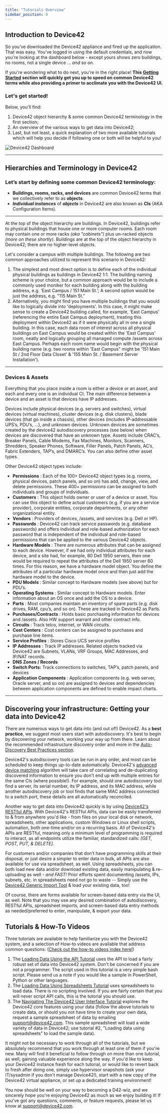 ```yaml
---
title: "Tutorials Overview"
sidebar_position: 0
---
```


## Introduction to Device42

So you’ve downloaded the Device42 appliance and fired up the application. That was easy. You've logged in using the default credentials, and now you're looking at the dashboard below - except yours shows zero buildings, no rooms, not a single device ... _and so on_.

If you're wondering what to do next, you're in the right place! **This [Getting Started](../) section will quickly get you up to speed on common Device42 terms while also providing a primer to acclimate you with the Device42 UI.**

### **Let's get started!**

Below, you'll find:

1. Device42 object hierarchy & some common Device42 terminology in the first section;
2. An overview of the various ways to get data into Device42;
3. Last, but not least, a quick explanation of two more available tutorials which will help you decide if following one or both will be helpful to you!

![Device42 Dashboard](/assets/images/dashboard_d42v1511-sm.png)

* * *

## Hierarchies and Terminology in Device42

### **Let’s start by defining some common Device42 terminology:**

 - **Buildings, rooms, racks, and devices** are common Device42 terms that we collectively refer to as **objects**.
- **_Individual instances_** of **_objects_** in Device42 are also known as **CIs** (AKA Configuration Items).
        

* * *

At the top of the object hierarchy are buildings. In Device42, buildings refer to physical buildings that house one or more computer rooms. Each room may contain one or more racks _(aka "cabinets")_ plus un-racked objects _(more on these shortly)_. Buildings are at the top of the object hierarchy in Device42; there are no higher-level objects.

Let's consider a campus with multiple buildings. The following are two common approaches utilized to represent this scenario in Device42:

1. The simplest and most direct option is to define each of the individual physical buildings as buildings in Device42 1:1. The building naming scheme is your choice, but a common approach would be to include a commonly used moniker for each building along with the building address, e.g. ‘East Campus / 151 Main St.’; A second option would be just the address, e.g. "115 Main St."
2. Alternatively, you might find you have multiple buildings that you would like to logically divide into 'deployments'. In this case, it might make sense to create a Device42 building called, for example, ‘East Campus’ (referencing the entire East Campus deployment), treating this deployment within Device42 as if it were physically all in one a single building. In this case, each data room of interest across all physical buildings on East Campus would be created within the 'East Campus' room, neatly and logically grouping all managed compute /assets across East Campus. Perhaps each room name would begin with the physical building name (e.g. two rooms within 'East Campus" might be ‘151 Main St / 2nd Floor Data Closet’ & '155 Main St. / Basement Server Installation').

* * *

### Devices & Assets

Everything that you place inside a room is either a device or an asset, and each and every one is an individual CI. The main difference between a device and an asset is that devices have IP addresses.

Devices include physical devices (e.g. servers and switches), virtual devices (virtual machines), cluster devices (e.g. disk clusters), blade devices (that go inside a chassis), other devices (includes IP-addressable UPS’s, PDU’s, …), and unknown devices. Unknown devices are sometimes created by the device42 autodiscovery processes (see below) when devices are discovered that have an unknown type. Assets include CRAC’s, Breaker Panels, Cable Modems, Fax Machines, Monitors, Scanners, Shredders, Speaker Phones, Software, Filler Panels, Patch Panels, AC’s, Fabric Extenders, TAP’s, and DMARC’s. You can also define other asset types.

Other Device42 object types include:

- **Permissions** : Each of the 100+ Device42 object types (e.g. rooms, physical devices, patch panels, and so on) has add, change, view, and delete permissions. These 400+ permissions can be assigned to both individuals and groups of individuals.
- **Customers** : This object holds owner or user of a device or asset. You can use this object to define actual customers (e.g. if you are a service provider), corporate entities, corporate departments, or any other organizational entity.
- **Vendors** : Providers of devices, /assets, and services (e.g. Dell or HP).
- **Passwords** : Device42 can track service passwords (e.g. database passwords) and offers individual and role-based authorization for each password that is independent of the individual and role-based permissions that can be applied to the various Device42 objects.
- **Hardware Models** : There are numerous attributes that can be assigned to each device. However, if we had only individual attributes for each device, and a site had, for example, 80 Dell 1950 servers, then one would be required to repeat the attributes of the Dell 1950 server 80 times. For this reason, we have a hardware model object. You define the attributes of a particular hardware model once and then just add the hardware model to the device.
- **PDU Models** : Similar concept to Hardware models (see above) but for PDU’s.
- **Operating Systems** : Similar concept to Hardware models. Enter information about an OS once and add the OS to a device.
- **Parts** : Most companies maintain an inventory of spare parts (e.g. disk drives, RAM, cpu’s, and so on). These are tracked in Device42 as Parts.
- **Purchases/Contracts** : Holds basic purchasing information for devices and /assets. Also HW support warrant and other contract info.
- **Circuits** : Track telco, internet, or WAN circuits.
- **Cost Centers** : Cost centers can be assigned to purchases and purchase line items.
- **Service Profiles** : Stores Cisco UCS service profiles
- **IP Addresses** : Track IP addresses. Related objects tracked via Device42 are Subnets, VLANs, VRF Groups, MAC Addresses, and IP/NAT records.
- **DNS Zones / Records**
- **Switch Ports:** Track connections to switches, TAP’s, patch panels, and devices
- **Application Components** : Application components (e.g. web server, Oracle server, and so on) are assigned to devices and dependencies between application components are defined to enable impact charts.

* * *

## Discovering your infrastructure: Getting your data into Device42

There are numerous ways to get data into (and out of!) Device42. As a **best practice**, we suggest most users start with autodiscovery. It's best to begin by discovering your network, working your way up from there. Learn about the recommended infrastructure discovery order and more in the [Auto-Discovery Best Practices section](discovery/autodisc-best-practices.md).

Device42's autodiscovery tools can be run in any order, and most can be scheduled to keep things up-to-date automatically. Device42's [advanced device matching](https://support.device42.com/hc/en-us/articles/360009292494-Release-Summary-15-09-02) algorithm will take care of correlating and de-duplicating discovered information to ensure you don't end up with multiple entries for the same CIs (where possible!). For example, should one autodiscovery tool find a server, its serial number, its IP address, and its MAC address, while another autodiscovery job or tool finds that same MAC address connected to a switch port, these details are all automatically reconciled.

Another way to get data into Device42 quickly is by using [Device42's RESTful APIs](https://api.device42.com). With Device42's RESTful APIs, data can be easily transferred to & from anywhere you'd like - from files on your local disk or network, spreadsheets, other applications, custom Windows or Linux shell scripts, automation, both one-time and/or on a recurring basis. All of Device42's APIs are RESTful, meaning only a minimum level of programming is required to interact, as all endpoints utilize the familiar, standardized calls: _\[GET, POST, PUT, & DELETE\]_.

For customers and/or companies that don’t have programming skills at their disposal, or just desire a simpler to enter data in bulk, all APIs are also available for use via spreadsheet, as well. Using spreadsheets, you can both load new data and/or download existing data, easily manipulating & re-uploading as well - _and FAST!_ Prior efforts spent documenting /assets, IPs, subnets, etc. in spreadsheets need not go to waste -- Simply use the [Device42 Generic Import Tool](https://www.device42.com/bulk-data-management/) & load your existing data, too!

Of course, there are forms available for screen-based data entry via the UI, as well. Note that you may use any desired combination of autodiscovery, RESTful APIs, spreadsheet imports, and screen-based data entry methods as needed/preferred to enter, manipulate, & export your data.

## Tutorials & How-To Videos

Three tutorials are available to help familiarize you with the Device42 system, and a selection of How-to videos are available that address common questions: ([Check out the how-to videos index here!](/docs/videos/))

1. The [Loading Data Using the API Tutorial](getting_started/tutorials/tutorial-loading-data-using-the-api.md) uses the API to load a fairly robust set of data into Device42 system. Don't be concerned if you are not a programmer. The script used in this tutorial is a very simple bash script. Please send us a note if you would like a sample in PowerShell, Python or other languages.
2. The [Loading Data Using Spreadsheets Tutorial](getting_started/tutorials/device42-tutorial.md) uses spreadsheets to load data. There is no scripting involved. If you are fairly certain that you will never script API calls, this is the tutorial you should use.
3. The [Navigating The Device42 User Interface Tutorial](getting_started/tutorials/tutorial-navigating-the-device42-user-interface.md) explores the Device42 core features using your data (follow the above tutorials to create data, or should you not have time to create your own data, request a sample spreadsheet of data by emailing support@device42.com. This sample spreadsheet will load a wide variety of data in Device42; use tutorial #2, "Loading data using spreadsheets" to load the sample data).

It might not be necessary to work through all of the tutorials, but we absolutely recommend that you work through at least one of them if you're new. Many will find it beneficial to follow through on more than one tutorial, as well, gaining valuable experience along the way. If you'd like to keep your Device42 instance fresh for each tutorial, or would like to revert back to fresh after doing one, simply use hypervisor snapshots (ask your IT/sysadmin if you don't manage Device42!), start with a new copy of the Device42 virtual appliance, or set up a dedicated training environment!

You now should be well on your way to becoming a D42-wiz, and we sincerely hope you're enjoying Device42 as much as we enjoy building it! If you've got any questions, comments, or feature requests, please let us know at [support@device42.com](mailto:support@device42.com).
